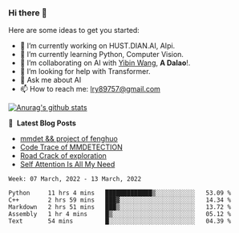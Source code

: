 ### Hi there 👋

<!--
**LRY89757/LRY89757** is a ✨ _special_ ✨ repository because its `README.md` (this file) appears on your GitHub profile.
-->
Here are some ideas to get you started:

- 🔭 I’m currently working on HUST.DIAN.AI, AIpi.
- 🌱 I’m currently learning Python, Computer Vision.
- 👯 I’m collaborating on AI with [Yibin Wang](https://github.com/flyleeee), **A Dalao**!.
- 🤔 I’m looking for help with Transformer.
- 💬 Ask me about AI
- 📫 How to reach me: lry89757@gmail.com
<!-- - 😄 Pronouns: ... -->
<!-- - ⚡ Fun fact: ... -->

[![Anurag's github stats](https://github-readme-stats.vercel.app/api?username=LRY89757)](https://github.com/anuraghazra/github-readme-stats)

📕 &nbsp;**Latest Blog Posts**
<!-- BLOG-POST-LIST:START -->
- [mmdet && project of fenghuo](https://lry89757.github.io/2021/11/09/mmdet-project-of-fenghuo/)
- [Code Trace of MMDETECTION](https://lry89757.github.io/2021/10/16/code-trace-of-mmdetection/)
- [Road Crack of exploration](https://lry89757.github.io/2021/10/04/lu-mian-lie-feng-shu-ju-ji-diao-yan/)
- [Self Attention Is All My Need](https://lry89757.github.io/2021/10/13/self-attention-is-all-my-need/)
<!-- - [God Mode in browsers: document.designMode = "on"](https://dev.to/gautamkrishnar/god-mode-in-browsers-document-designmode-on-2pmo) -->
<!-- BLOG-POST-LIST:END -->

<!--START_SECTION:waka-->
```text
Week: 07 March, 2022 - 13 March, 2022

Python     11 hrs 4 mins   █████████████▒░░░░░░░░░░░   53.09 % 
C++        2 hrs 59 mins   ███▓░░░░░░░░░░░░░░░░░░░░░   14.34 % 
Markdown   2 hrs 51 mins   ███▒░░░░░░░░░░░░░░░░░░░░░   13.72 % 
Assembly   1 hr 4 mins     █▒░░░░░░░░░░░░░░░░░░░░░░░   05.12 % 
Text       54 mins         █░░░░░░░░░░░░░░░░░░░░░░░░   04.39 % 
```
<!--END_SECTION:waka-->

